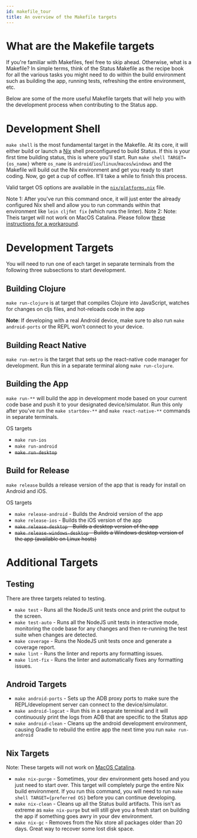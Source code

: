 ```yaml
---
id: makefile_tour
title: An overview of the Makefile targets
---
```


# What are the Makefile targets

If you're familiar with Makefiles, feel free to skip ahead.  Otherwise, what is a Makefile?  In simple terms, think of the Status Makefile as the recipe book for all the various tasks you might need to do within the build environment such as building the app, running tests, refreshing the entire environment, etc.  

Below are some of the more useful Makefile targets that will help you with the development process when contributing to the Status app.

# Development Shell

`make shell` is the most fundamental target in the Makefile.  At its core, it will either build or launch a [Nix](https://github.com/status-im/status-react/tree/develop/nix) shell preconfigured to build Status.  If this is your first time building status, this is where you'll start.  Run `make shell TARGET={os_name}` where `os_name` is `android`/`ios`/`linux`/`macos`/`windows` and the Makefile will build out the Nix environment and get you ready to start coding.  Now, go get a cup of coffee.  It'll take a while to finish this process.

Valid target OS options are available in the [`nix/platforms.nix`](https://github.com/status-im/status-react/blob/develop/nix/platform.nix) file.

Note 1: After you've run this command once, it will just enter the already configured Nix shell and allow you to run commands within that environment like `lein cljfmt fix` (which runs the linter).
Note 2: Note: Theis target will not work on MacOS Catalina. Please follow [these instructions for a workaround](https://github.com/status-im/status-react/tree/develop/nix#macos-1015-catalina).

# Development Targets

You will need to run one of each target in separate terminals from the following three subsections to start development.

## Building Clojure

`make run-clojure` is at target that compiles Clojure into JavaScript, watches for changes on cljs files, and hot-reloads code in the app

__Note__: If developing with a real Android device, make sure to also run `make android-ports` or the REPL won't connect to your device.

## Building React Native

`make run-metro` is the target that sets up the react-native code manager for development.  Run this in a separate terminal along `make run-clojure`.  

## Building the App

`make run-**` will build the app in development mode based on your current code base and push it to your designated device/simulator.  Run this only after you've run the `make startdev-**` and `make react-native-**` commands in separate terminals.

OS targets

* `make run-ios`
* `make run-android`
* ~~`make run-desktop`~~

## Build for Release

`make release` builds a release version of the app that is ready for install on Android and iOS.

OS targets
* `make release-android` - Builds the Android version of the app
* `make release-ios` - Builds the iOS version of the app
* ~~`make release-desktop` - Builds a desktop version of the app~~
* ~~`make release-windows-desktop` - Builds a Windows desktop version of the app (available on Linux hosts)~~

# Additional Targets

## Testing

There are three targets related to testing.

* `make test` - Runs all the NodeJS unit tests once and print the output to the screen.
* `make test-auto` - Runs all the NodeJS unit tests in interactive mode, monitoring the code base for any changes and then re-running the test suite when changes are detected.
* `make coverage` - Runs the NodeJS unit tests once and generate a coverage report.
* `make lint` - Runs the linter and reports any formatting issues.
* `make lint-fix` - Runs the linter and automatically fixes any formatting issues.

## Android Targets

* `make android-ports` - Sets up the ADB proxy ports to make sure the REPL/development server can connect to the device/simulator.
* `make android-logcat` - Run this in a separate terminal and it will continuously print the logs from ADB that are specific to the Status app
* `make android-clean` - Cleans up the android development environment, causing Gradle to rebuild the entire app the next time you run `make run-android`

## Nix Targets

Note: These targets will not work on [MacOS Catalina](https://github.com/status-im/status-react/tree/develop/nix#macos-1015-catalina).

* `make nix-purge` - Sometimes, your dev environment gets hosed and you just need to start over.  This target will completely purge the entire Nix build environment.  If you run this command, you will need to run `make shell TARGET={preferred OS}` before you can continue developing.
* `make nix-clean` - Cleans up all the Status build artifacts.  This isn't as extreme as `make nix-purge` but will still give you a fresh start on building the app if something goes awry in your dev environment.
* `make nix-gc` - Removes from the Nix store all packages older than 20 days. Great way to recover some lost disk space.
